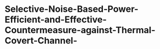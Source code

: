 # Selective-Noise-Based-Power-Efficient-and-Effective-Countermeasure-against-Thermal-Covert-Channel-